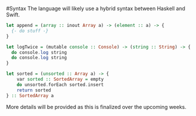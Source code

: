 #Syntax 
The language will likely use a hybrid syntax between Haskell and Swift.

```haskell
let append = (array :: inout Array a) -> (element :: a) -> {
  {- do stuff -}
}
```

```haskell
let logTwice = (mutable console :: Console) -> (string :: String) -> {
  do console.log string
  do console.log string
}
```

```haskell
let sorted = (unsorted :: Array a) -> {
	var sorted :: SortedArray = empty
	do unsorted.forEach sorted.insert
	return sorted
} :: SortedArray a

```

More details will be provided as this is finalized over the upcoming weeks.
